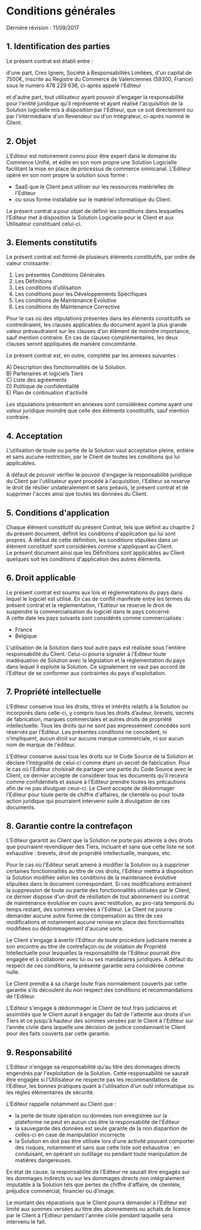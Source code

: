 # Conditions générales

Dernière révision : 11/09/2017

## 1. Identification des parties

Le présent contrat est établi entre :

d'une part, Creo Ignem, Société à Responsabilités Limitées, d'un capital de 7500€, inscrite au Registre du Commerce de Valenciennes (59300, France) sous le numéro 478 229 636, ci-après appelé l'Editeur

et d'autre part, tout utilisateur ayant pouvoir d'engager la responsabilité pour l'entité juridique qu'il représente et ayant réalisé l'acquisition de la Solution logicielle mis à disposition par l'Editeur, que ce soit directement ou par l'intermédiaire d'un Revendeur ou d'un Intégrateur, ci-après nommé le Client.

## 2. Objet

L'Editeur est notoirement connu pour être expert dans le domaine du Commerce Unifié, et édite en son nom propre une Solution Logicielle facilitant la mise en place de processus de commerce omnicanal. L'Editeur opère en son nom propre la solution sous forme :  
 - SaaS que le Client peut utiliser sur les ressources matérielles de l'Editeur  
 - ou sous forme installable sur le matériel informatique du Client.

Le présent contrat a pour objet de définir les conditions dans lesquelles l'Editeur met à disposition la Solution Logicielle pour le Client et aux Utilisateur constituant celui-ci.

## 3. Elements constitutifs

Le présent contrat est formé de plusieurs éléments constitutifs, par ordre de valeur croissante :

 1) Les présentes Conditions Générales  
 2) Les Définitions  
 3) Les conditions d'utilisation  
 4) Les conditions pour les Développements Spécifiques  
 5) Les conditions de Maintenance Evolutive  
 6) Les conditions de Maintenance Corrective

Pour le cas où des stipulations présentes dans les éléments constitutifs se contrediraient, les clauses applicables du document ayant la plus grande valeur prévaudraient sur les clauses d'un élément de moindre importance, sauf mention contraire. En cas de clauses complémentaires, les deux clauses seront appliquées de manière concomitante.

Le présent contrat est, en outre, complété par les annexes suivantes :

 A) Description des fonctionnalités de la Solution.  
 B) Partenaires et logiciels Tiers  
 C) Liste des agréements  
 D) Politique de confidentialité  
 E) Plan de continuation d'activité

Les stipulations présentent en annexes sont considérées comme ayant une valeur juridique moindre que celle des éléments constitutifs, sauf mention contraire.

## 4. Acceptation

L'utilisation de toute ou partie de la Solution vaut acceptation pleine, entière et sans aucune restriction, par le Client de toutes les conditions qui lui applicables.

A défaut de pouvoir vérifier le pouvoir d'engager la responsabilité juridique du Client par l'utilisateur ayant procédé à l'acquisition, l'Editeur se reserve le droit de résilier unilatéralement et sans préavis, le présent contrat et de supprimer l'accès ainsi que toutes les données du Client.

## 5. Conditions d'application

Chaque élément constitutif du présent Contrat, tels que définit au chapitre 2 du présent document, définit les conditions d'application qui lui sont propres. A défaut de cette définition, les conditions stipulées dans un élément constitutif sont considérées comme s'appliquant au Client.  
Le présent document ainsi que les Définitions sont applicables au Client quelques soit les conditions d'application des autres éléments.

## 6. Droit applicable

Le présent contrat est soumis aux lois et réglementations du pays dans lequel le logiciel est utilisé. En cas de conflit manifeste entre les termes du présent contrat et la réglementation, l'Editeur se réserve le droit de suspendre la commercialisation du logiciel dans le pays concerné.  
A cette date les pays suivants sont considérés comme commercialisés :

* France
* Belgique

L'utilisation de la Solution dans tout autre pays est réalisée sous l'entière responsabilité du Client. Celui-ci pourra signaler à l'Editeur toute inadéquation de Solution avec la législation et la réglementation du pays dans lequel il exploite la Solution. Ce signalement ne vaut pas accord de l'Editeur de se conformer aux contraintes du pays d'exploitation.

## 7. Propriété intellectuelle

L'Editeur conserve tous les droits, titres et intérêts relatifs à la Solution ou incorporés dans celle-ci, y compris tous les droits d’auteur, brevets, secrets de fabrication, marques commerciales et autres droits de propriété intellectuelle. Tous les droits qui ne sont pas expressément concédés sont réservés par l'Editeur. Les présentes conditions ne concèdent, ni n’impliquent, aucun droit sur aucune marque commerciale, ni sur aucun nom de marque de l'éditeur.

L'Editeur conserve aussi tous les droits sur le Code Source de la Solution et déclare l'intégralité de celui-ci comme étant un secret de fabrication. Pour le cas où l'Editeur choisirait de partager une partie du Code Source avec le Client, ce dernier accepte de considérer tous les documents qu'il recevra comme confidentiels et assure à l'Editeur prendre toutes les précautions afin de ne pas divulguer ceux-ci. Le Client accepte de dédommager l'Editeur pour toute perte de chiffre d'affaires, de clientèle ou pour toute action juridique qui pourraient intervenir suite à divulgation de ces documents.

## 8. Garantie contre la contrefaçon

L'Editeur garantit au Client que la Solution ne porte pas atteinte à des droits que pourraient revendiquer des Tiers, incluant et sans que cette liste ne soit exhaustive : brevets, droit de propriété intellectuelle, marques, etc.

Pour le cas où l'Editeur serait amené à modifier la Solution ou à supprimer certaines fonctionnalités au titre de ces droits, l'Editeur mettra à disposition la Solution modifiée selon les conditions de la maintenance évolutive stipulées dans le document correspondant. Si ces modifications entrainent la suppression de toute ou partie des fonctionnalités utilisées par le Client, ce dernier dispose d'un droit de résiliation de tout abonnement ou contrat de maintenance évolutive en cours avec restitution, au pro-rata temporis du temps restant, des sommes versées à l'Editeur. Le Client ne pourra demander aucune autre forme de compensation au titre de ces modifications et notamment aucune remise en place des fonctionnalités modifiées ou dédommagement d'aucune sorte.

Le Client s'engage à avertir l'Editeur de toute procédure judiciaire menée à son encontre au titre de contrefaçon ou de violation de Propriété Intellectuelle pour lesquelles la responsabilité de l'Editeur pourrait être engagée et à collaborer avec lui ou ses mandataires juridiques. A défaut du respect de ces conditions, la présente garantie sera considérée comme nulle.

Le Client prendra à sa charge toute frais normalement couverts par cette garantie s'ils découlent du non respect des conditions et recommandations de l'Editeur.

L'Editeur s'engage à dédommager le Client de tout frais judiciaires et assimiliés que le Client aurait à engager du fait de l'atteinte aux droits d'un Tiers et ce jusqu'à hauteur des sommes versées par le Client à l'Editeur sur l'année civile dans laquelle une décision de justice condamnant le Client pour des faits couverts par cette garantie.

## 9. Responsabilité

L'Editeur n'engage sa responsabilité qu'au titre des dommages directs engendrés par l'exploitation de la Solution. Cette responsabilité ne saurait être engagée si l'Utilisateur ne respecte pas les recommandations de l'Editeur, les bonnes pratiques quant à l'utilisation d'un outil informatique ou les règles élémentaires de sécurité. 

L'Editeur rappelle notamment au Client que :

* la perte de toute opération ou données non enregistrée sur la plateforme ne peut en aucun cas être la responsabilité de l'Editeur
* la sauvegarde des données est seule garante de la non disparition de celles-ci en case de manipulation incorrecte
* la Solution en doit pas être utilisée lors d'une activité pouvant comporter des risques, notamment et sans que cette liste soit exhaustive : en conduisant, en opérant un outillage ou pendant toute manipulation de matières dangereuses.

En état de cause, la responsabilité de l'Editeur ne saurait être engagés sur les dommages indirects ou sur les dommages directs non intégralement imputable à la Solution tels que pertes de chiffre d'affaire, de clientèle, préjudice commercial, financier ou d'image.

Le montant des réparations que le Client pourra demander à l'Editeur est limité aux sommes versées au titre des abonnements ou achats de licence par le Client à l'Editeur pendant l'année civile pendant laquelle sera intervenu le fait.
